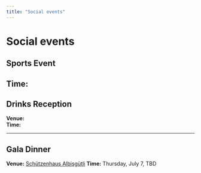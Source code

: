 ```yaml
---
title: "Social events"
---
```


# Social events

## Sports Event 
**Time:** 
---

## Drinks Reception 

**Venue:**  
**Time:** 

---

## Gala Dinner

**Venue:** [Schützenhaus Albisgütli](https://g.page/Albisguetli?share) 
**Time:** Thursday, July 7, TBD


